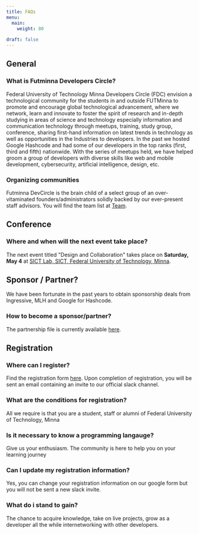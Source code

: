 ```yaml
---
title: FAQs
menu:
  main:
    weight: 80
    
draft: false
---
```


## General

### What is Futminna Developers Circle?

Federal University of Technology Minna Developers Circle (FDC) envision a technological community for the students in and outside FUTMinna to promote and encourage global technological advancement, where we network, learn and innovate to foster the spirit of research and in-depth studying in areas of science and technology especially information and communication technology through meetups, training, study group, conference, sharing first-hand information on latest trends in technology as well as opportunities in the Industries to developers. In the past we hosted Google Hashcode and had some of our developers in the top ranks (first, third and fifth) nationwide. With the series of meetups held, we have helped groom a group of developers with diverse skills like web and mobile development, cybersecurity, artificial intelligence, design, etc.

### Organizing communities

Futminna DevCircle is the brain child of a select group of an over-vitaminated founders/administrators solidly backed by our ever-present staff advisors.
You will find the team list at [Team](/team).

## Conference

### Where and when will the next event take place?

The next event titled "Design and Collaboration" takes place on **Saturday, May 4** at [SICT Lab, SICT, Federal University of Technology, Minna](https://www.google.com/maps/place/Federal+University+of+Technology+Minna+Gidan+Kwano+Campus/@9.5247783,6.4343621,15z/data=!4m5!3m4!1s0x0:0xc8b3637f075a8b04!8m2!3d9.5247783!4d6.4343621).

## Sponsor / Partner?

We have been fortunate in the past years to obtain sponsorship deals from Ingressive, MLH and Google for Hashcode.

### How to become a sponsor/partner?

The partnership file is currently available [here](https://drive.google.com/file/d/1td_9Cr1b2JZvv0bCpOCJNDsEWgVgEp2Y/view?usp=sharing).


## Registration

### Where can I register?
Find the registration form [here](https://bit.ly/fdc-reg). Upon completion of registration, you will be sent an email containing an invite to our official slack channel.

### What are the conditions for registration?

All we require is that you are a student, staff or alumni of Federal University of Technology, Minna

### Is it necessary to know a programming langauge?

Give us your enthusiasm. The community is here to help you on your learning journey

### Can I update my registration information?

Yes, you can change your registration information on our google form but you will not be sent a new slack invite.

### What do i stand to gain?

The chance to acquire knowledge, take on live projects, grow as a developer all the while internetworking with other developers.
